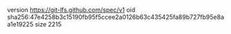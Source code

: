version https://git-lfs.github.com/spec/v1
oid sha256:47e4258b3c15190fb95f5ccee2a0126b63c435425fa89b727fb95e8aa1e19225
size 2215
